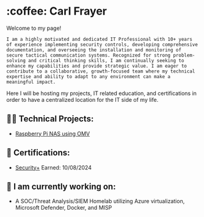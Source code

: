 <h1> :coffee: Carl Frayer </h1> 

Welcome to my page!

```I am a highly motivated and dedicated IT Professional with 10+ years of experience implementing security controls, developing comprehensive documentation, and overseeing the installation and monitoring of secure tactical communication systems. Recognized for strong problem-solving and critical thinking skills, I am continually seeking to enhance my capabilities and provide strategic value. I am eager to contribute to a collaborative, growth-focused team where my technical expertise and ability to adapt to any environment can make a meaningful impact.```

Here I will be hosting my projects, IT related education, and certifications in order to have a centralized location for the IT side of my life. 

<h2>👨‍💻 Technical Projects:</h2>

  - [Raspberry Pi NAS using OMV](https://github.com/CarlFrayer/NASPi)

<h2> 📄 Certifications:</h2>

   - [Security+](https://imgur.com/msJzRd9) Earned: 10/08/2024

<h2> 🔭 I am currently working on:</h2>

  - A SOC/Threat Analysis/SIEM Homelab utilizing Azure virtualization, Microsoft Defender, Docker, and MISP


<!--

<h2> 🤳 Connect with me:</h2>
<img align="left" alt="CarlFrayer | LinkedIn" width="22px" src="http://www.w3.org/2000/svg" />[linkedin]

[linkedin]: https://linkedin.com/in/carlfrayer

--!>




